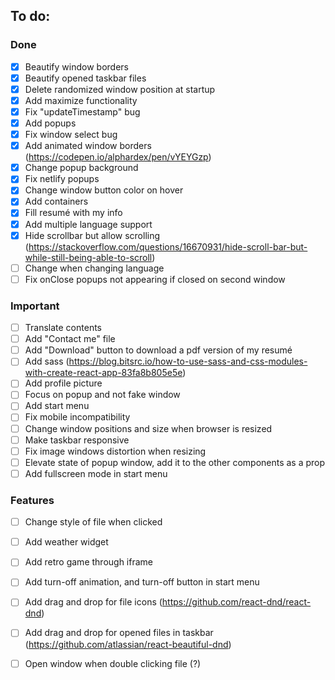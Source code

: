 ## To do:
### Done
- [X] Beautify window borders
- [X] Beautify opened taskbar files
- [X] Delete randomized window position at startup
- [X] Add maximize functionality
- [X] Fix "updateTimestamp" bug
- [X] Add popups
- [X] Fix window select bug
- [X] Add animated window borders (https://codepen.io/alphardex/pen/vYEYGzp)
- [X] Change popup background
- [X] Fix netlify popups
- [X] Change window button color on hover
- [X] Add containers
- [X] Fill resumé with my info
- [X] Add multiple language support
- [X] Hide scrollbar but allow scrolling (https://stackoverflow.com/questions/16670931/hide-scroll-bar-but-while-still-being-able-to-scroll)
- [ ] Change <html lang=""> when changing language
- [ ] Fix onClose popups not appearing if closed on second window

### Important
- [ ] Translate contents
- [ ] Add "Contact me" file
- [ ] Add "Download" button to download a pdf version of my resumé
- [ ] Add sass (https://blog.bitsrc.io/how-to-use-sass-and-css-modules-with-create-react-app-83fa8b805e5e)
- [ ] Add profile picture
- [ ] Focus on popup and not fake window
- [ ] Add start menu
- [ ] Fix mobile incompatibility
- [ ] Change window positions and size when browser is resized
- [ ] Make taskbar responsive
- [ ] Fix image windows distortion when resizing
- [ ] Elevate state of popup window, add it to the other components as a prop
- [ ] Add fullscreen mode in start menu

### Features
- [ ] Change style of file when clicked
- [ ] Add weather widget
- [ ] Add retro game through iframe
- [ ] Add turn-off animation, and turn-off button in start menu
- [ ] Add drag and drop for file icons (https://github.com/react-dnd/react-dnd)
- [ ] Add drag and drop for opened files in taskbar (https://github.com/atlassian/react-beautiful-dnd)
- [ ] Open window when double clicking file (?)


